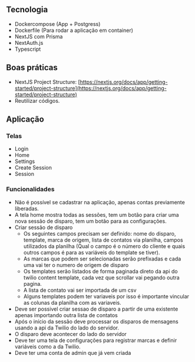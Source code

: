 ## Tecnologia
* Dockercompose (App + Postgress)
* Dockerfile (Para rodar a aplicação em container)
* NextJS com Prisma
* NextAuth.js
* Typescript
## Boas práticas
* NextJS Project Structure: [https://nextjs.org/docs/app/getting-started/project-structure](https://nextjs.org/docs/app/getting-started/project-structure)
* Reutilizar códigos.
## Aplicação
### Telas
* Login
* Home
* Settings
* Create Session
* Session
### Funcionalidades
* Não é possível se cadastrar na aplicação, apenas contas previamente liberadas.
* A tela home mostra todas as sessões, tem um botão para criar uma nova sessão de disparo, tem um botão para as configurações. 
* Criar sessão de disparo
	* Os seguintes campos precisam ser definido: nome do disparo, template, marca de origem, lista de contatos via planilha, campos utilizados da planilha (Qual o campo é o número do cliente e quais outros campos é para as variáveis do template se tiver).
	* As marcas que podem ser selecionadas serão prefixadas e cada uma vai ter o numero de origem de disparo
	* Os templates serão listados de forma paginada direto da api do twilio content template, cada vez que scrollar vai pegando outra pagina.
	* A lista de contato vai ser importada de um csv
	* Alguns templates podem ter variaveis por isso é importante vincular as colunas da planilha com as variaveis.
* Deve ser possivel criar sessao de disparo a partir de uma existente apenas importando outra lista de contatos
* Após o início da sessão deve processar os disparos de mensagens usando a api da Twilio do lado do servidor.
* O disparo deve acontecer do lado do servidor
* Deve ter uma tela de configurações para registrar marcas e definir variáveis como a da Twilio.
* Deve ter uma conta de admin que já vem criada